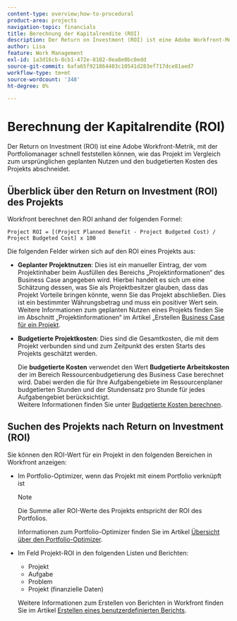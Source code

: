 ```yaml
---
content-type: overview;how-to-procedural
product-area: projects
navigation-topic: financials
title: Berechnung der Kapitalrendite (ROI)
description: Der Return on Investment (ROI) ist eine Adobe Workfront-Metrik, mit der Portfoliomanager schnell feststellen können, wie das Projekt im Vergleich zum ursprünglichen geplanten Nutzen und den budgetierten Kosten des Projekts abschneidet.
author: Lisa
feature: Work Management
exl-id: 1a3d16cb-8cb1-472e-8102-0ea8e0bc0edd
source-git-commit: 6afa65f921864403c10541d283ef717dce81aed7
workflow-type: tm+mt
source-wordcount: '348'
ht-degree: 0%

---
```


# Berechnung der Kapitalrendite (ROI)

Der Return on Investment (ROI) ist eine Adobe Workfront-Metrik, mit der Portfoliomanager schnell feststellen können, wie das Projekt im Vergleich zum ursprünglichen geplanten Nutzen und den budgetierten Kosten des Projekts abschneidet.

## Überblick über den Return on Investment (ROI) des Projekts

Workfront berechnet den ROI anhand der folgenden Formel:

```
Project ROI = [(Project Planned Benefit - Project Budgeted Cost) / Project Budgeted Cost] x 100
```

Die folgenden Felder wirken sich auf den ROI eines Projekts aus:

* **Geplanter Projektnutzen**: Dies ist ein manueller Eintrag, der vom Projektinhaber beim Ausfüllen des Bereichs „Projektinformationen“ des Business Case angegeben wird. Hierbei handelt es sich um eine Schätzung dessen, was Sie als Projektbesitzer glauben, dass das Projekt Vorteile bringen könnte, wenn Sie das Projekt abschließen. Dies ist ein bestimmter Währungsbetrag und muss ein positiver Wert sein.\
  Weitere Informationen zum geplanten Nutzen eines Projekts finden Sie im Abschnitt „Projektinformationen“ im Artikel „Erstellen [ Business Case für ein Projekt](../../../manage-work/projects/define-a-business-case/create-business-case.md).

* **Budgetierte Projektkosten**: Dies sind die Gesamtkosten, die mit dem Projekt verbunden sind und zum Zeitpunkt des ersten Starts des Projekts geschätzt werden.

  Die **budgetierte Kosten** verwendet den Wert **Budgetierte Arbeitskosten** der im Bereich Ressourcenbudgetierung des Business Case berechnet wird. Dabei werden die für Ihre Aufgabengebiete im Ressourcenplaner budgetierten Stunden und der Stundensatz pro Stunde für jedes Aufgabengebiet berücksichtigt.\
  Weitere Informationen finden Sie unter [Budgetierte Kosten berechnen](../../../manage-work/projects/project-finances/budgeted-cost.md).

## Suchen des Projekts nach Return on Investment (ROI)

Sie können den ROI-Wert für ein Projekt in den folgenden Bereichen in Workfront anzeigen:

* Im Portfolio-Optimizer, wenn das Projekt mit einem Portfolio verknüpft ist

  >[!NOTE]
  >
  >Die Summe aller ROI-Werte des Projekts entspricht der ROI des Portfolios.

  Informationen zum Portfolio-Optimizer finden Sie im Artikel [Übersicht über den Portfolio-Optimizer](../../../manage-work/portfolios/portfolio-optimizer/portfolio-optimizer-overview.md).

* Im Feld Projekt-ROI in den folgenden Listen und Berichten: 

   * Projekt
   * Aufgabe
   * Problem
   * Projekt (finanzielle Daten)

  Weitere Informationen zum Erstellen von Berichten in Workfront finden Sie im Artikel [Erstellen eines benutzerdefinierten Berichts](../../../reports-and-dashboards/reports/creating-and-managing-reports/create-custom-report.md).

